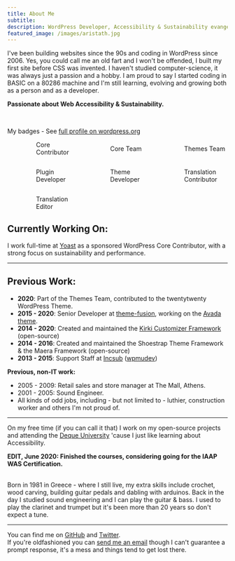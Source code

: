 ```yaml
---
title: About Me
subtitle: 
description: WordPress Developer, Accessibility & Sustainability evangelist, Human
featured_image: /images/aristath.jpg
---
```


I've been building websites since the 90s and coding in WordPress since 2006. Yes, you could call me an old fart and I won't be offended, I built my first site before CSS was invented. I haven't studied computer-science, it was always just a passion and a hobby. I am proud to say I started coding in BASIC on a 80286 machine and I'm still learning, evolving and growing both as a person and as a developer.

**Passionate about Web Accessibility & Sustainability.**

<br>
<div class="contributions">
	<p>My badges - See <a href="https://profiles.wordpress.org/aristath/" target="_blank" rel="nofollow">full profile on wordpress.org</a></p>
	<ul role="main" style="display:grid;grid-template-columns: repeat(auto-fill, minmax(10em, 1fr));list-style:none;grid-gap:2em;">
		<li style="display:grid;grid-template-columns:2.5em 1fr;grid-gap:0.5em;align-items:center;">
			<img alt="" src="/assets/badges/core-contrib.png" style="max-width:100%;height:auto;">
			Core Contributor
		</li>
		<li style="display:grid;grid-template-columns:2.5em 1fr;grid-gap:0.5em;align-items:center;">
			<img alt="" src="/assets/badges/core-team.png" style="max-width:100%;height:auto;">
			Core Team
		</li>
		<li style="display:grid;grid-template-columns:2.5em 1fr;grid-gap:0.5em;align-items:center;">
			<img alt="" src="/assets/badges/themes-team.png" style="max-width:100%;height:auto;">
			Themes Team
		</li>
		<li style="display:grid;grid-template-columns:2.5em 1fr;grid-gap:0.5em;align-items:center;">
			<img alt="" src="/assets/badges/plugin-dev.png" style="max-width:100%;height:auto;">
			Plugin Developer
		</li>
		<li style="display:grid;grid-template-columns:2.5em 1fr;grid-gap:0.5em;align-items:center;">
			<img alt="" src="/assets/badges/theme-dev.png" style="max-width:100%;height:auto;">
			Theme Developer
		</li>
		<li style="display:grid;grid-template-columns:2.5em 1fr;grid-gap:0.5em;align-items:center;">
			<img alt="" src="/assets/badges/translation-contrib.png" style="max-width:100%;height:auto;">
			Translation Contributor
		</li>
		<li style="display:grid;grid-template-columns:2.5em 1fr;grid-gap:0.5em;align-items:center;">
			<img alt="" src="/assets/badges/translation-editor.png" style="max-width:100%;height:auto;">
			Translation Editor
		</li>
	</ul>
</div>

## Currently Working On:

I work full-time at [Yoast](https://yoast.com/) as a sponsored WordPress Core Contributor, with a strong focus on sustainability and performance.

--------------------------

## Previous Work:

* **2020**: Part of the Themes Team, contributed to the twentytwenty WordPress Theme.
* **2015 - 2020**: Senior Developer at [theme-fusion](https://theme-fusion.com/), working on the [Avada theme](https://themeforest.net/item/avada-responsive-multipurpose-theme/2833226).
* **2014 - 2020**: Created and maintained the [Kirki Customizer Framework](https://w.org/plugins/kirki) (open-source)
* **2014 - 2016**: Created and maintained the Shoestrap Theme Framework & the Maera Framework (open-source)
* **2013 - 2015**: Support Staff at [Incsub](https://incsub.com/) ([wpmudev](https://premium.wpmudev.org/))

**Previous, non-IT work:**

* 2005 - 2009: Retail sales and store manager at The Mall, Athens.
* 2001 - 2005: Sound Engineer.
* All kinds of odd jobs, including - but not limited to - luthier, construction worker and others I'm not proud of.

----------------------

On my free time (if you can call it that) I work on my open-source projects and attending the [Deque University](https://dequeuniversity.com/) 'cause I just like learning about Accessibility.

**EDIT, June 2020: Finished the courses, considering going for the IAAP WAS Certification.**

<br>
Born in 1981 in Greece - where I still live, my extra skills include crochet, wood carving, building guitar pedals and dabling with arduinos. Back in the day I studied sound engineering and I can play the guitar & bass. I used to play the clarinet and trumpet but it's been more than 20 years so don't expect a tune.

<br>

---------

You can find me on [GitHub](https://github.com/aristath) and [Twitter](https://twitter.com/aristath).  
If you're oldfashioned you can [send me an email](mailto:aristath@gmail.com) though I can't guarantee a prompt response, it's a mess and things tend to get lost there.
